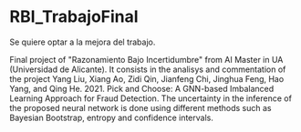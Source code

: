 # RBI_TrabajoFinal

Se quiere optar a la mejora del trabajo.

Final project of "Razonamiento Bajo Incertidumbre" from AI Master in UA (Universidad de Alicante). It consists in the analisys and commentation of the project Yang Liu, Xiang Ao, Zidi Qin, Jianfeng Chi, Jinghua Feng, Hao Yang, and Qing He. 2021. Pick and Choose: A GNN-based Imbalanced Learning Approach for Fraud Detection. The uncertainty in the inference of the proposed neural network is done using different methods such as Bayesian Bootstrap, entropy and confidence intervals. 
